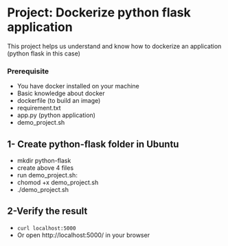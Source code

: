 # Project: Dockerize python flask application

This project helps us understand and know how to dockerize an application (python flask in this case)

### Prerequisite

- You have docker installed on your machine
- Basic knowledge about docker
- dockerfile (to build an image)
- requirement.txt
- app.py (python application)
- demo_project.sh

## 1- Create python-flask folder in Ubuntu
- mkdir python-flask
- create above 4 files
- run demo_project.sh:
- chomod +x demo_project.sh
- ./demo_project.sh 



## 2-Verify the result

- `curl localhost:5000`
- Or open http://localhost:5000/ in your browser

